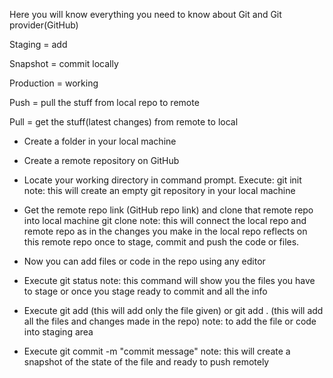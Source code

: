 Here you will know everything you need to know about Git and Git provider(GitHub)

Staging = add

Snapshot = commit locally

Production = working

Push = pull the stuff from local repo to remote

Pull = get the stuff(latest changes) from remote to local

- Create a folder in your local machine

- Create a remote repository on GitHub

- Locate your working directory in command prompt. Execute:
  git init  
   note: this will create an empty git repository in your local machine

- Get the remote repo link (GitHub repo link) and clone that remote repo into local machine
  git clone <remote-repo-link>
  note: this will connect the local repo and remote repo as in the changes you make in the local repo reflects on this remote repo once to stage, commit and push the code or files.

- Now you can add files or code in the repo using any editor

- Execute
  git status
  note: this command will show you the files you have to stage or once you stage ready to commit and all the info

- Execute
  git add <filename> (this will add only the file given) or
  git add . (this will add all the files and changes made in the repo)
  note: to add the file or code into staging area

- Execute
  git commit -m "commit message"
  note: this will create a snapshot of the state of the file and ready to push remotely
